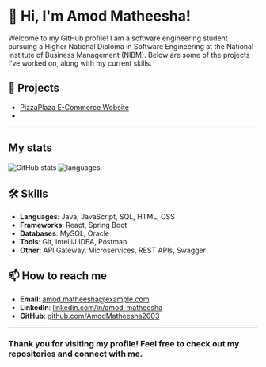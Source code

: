 # 👋 Hi, I'm Amod Matheesha!

Welcome to my GitHub profile! I am a software engineering student pursuing a Higher National Diploma in Software Engineering at the National Institute of Business Management (NIBM). Below are some of the projects I've worked on, along with my current skills.

## 🚀 Projects

- [PizzaPlaza E-Commerce Website](https://github.com/AmodMatheesha2003/PizzaPlaza-Ecommerce-website)
- 

---
## My stats

<img align="center" src="https://github-readme-stats.vercel.app/api?username=AmodMatheesha2003&show_icons=true&include_all_commits=true&theme=dracula" alt="GitHub stats" />

<img align="center" src="https://github-readme-stats.vercel.app/api/top-langs/?username=AmodMatheesha2003&exclude_repo=AmodMatheesha2003&layout=compact&theme=dracula" alt="languages" />

## 🛠️ Skills

- **Languages**: Java, JavaScript, SQL, HTML, CSS
- **Frameworks**: React, Spring Boot
- **Databases**: MySQL, Oracle
- **Tools**: Git, IntelliJ IDEA, Postman
- **Other**: API Gateway, Microservices, REST APIs, Swagger

## 📫 How to reach me

- **Email**: amod.matheesha@example.com
- **LinkedIn**: [linkedin.com/in/amod-matheesha](https://www.linkedin.com/in/amod-matheesha)
- **GitHub**: [github.com/AmodMatheesha2003](https://github.com/AmodMatheesha2003)

---

### Thank you for visiting my profile! Feel free to check out my repositories and connect with me.
